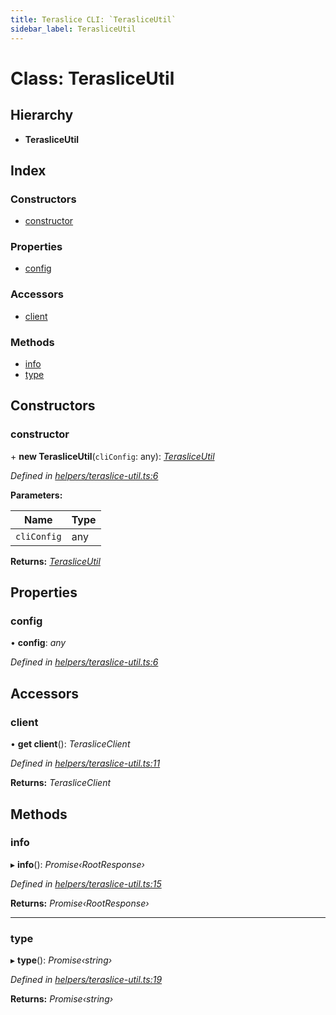 ```yaml
---
title: Teraslice CLI: `TerasliceUtil`
sidebar_label: TerasliceUtil
---
```


# Class: TerasliceUtil

## Hierarchy

* **TerasliceUtil**

## Index

### Constructors

* [constructor](terasliceutil.md#constructor)

### Properties

* [config](terasliceutil.md#config)

### Accessors

* [client](terasliceutil.md#client)

### Methods

* [info](terasliceutil.md#info)
* [type](terasliceutil.md#type)

## Constructors

###  constructor

\+ **new TerasliceUtil**(`cliConfig`: any): *[TerasliceUtil](terasliceutil.md)*

*Defined in [helpers/teraslice-util.ts:6](https://github.com/terascope/teraslice/blob/d2d877b60/packages/teraslice-cli/src/helpers/teraslice-util.ts#L6)*

**Parameters:**

Name | Type |
------ | ------ |
`cliConfig` | any |

**Returns:** *[TerasliceUtil](terasliceutil.md)*

## Properties

###  config

• **config**: *any*

*Defined in [helpers/teraslice-util.ts:6](https://github.com/terascope/teraslice/blob/d2d877b60/packages/teraslice-cli/src/helpers/teraslice-util.ts#L6)*

## Accessors

###  client

• **get client**(): *TerasliceClient*

*Defined in [helpers/teraslice-util.ts:11](https://github.com/terascope/teraslice/blob/d2d877b60/packages/teraslice-cli/src/helpers/teraslice-util.ts#L11)*

**Returns:** *TerasliceClient*

## Methods

###  info

▸ **info**(): *Promise‹RootResponse›*

*Defined in [helpers/teraslice-util.ts:15](https://github.com/terascope/teraslice/blob/d2d877b60/packages/teraslice-cli/src/helpers/teraslice-util.ts#L15)*

**Returns:** *Promise‹RootResponse›*

___

###  type

▸ **type**(): *Promise‹string›*

*Defined in [helpers/teraslice-util.ts:19](https://github.com/terascope/teraslice/blob/d2d877b60/packages/teraslice-cli/src/helpers/teraslice-util.ts#L19)*

**Returns:** *Promise‹string›*
